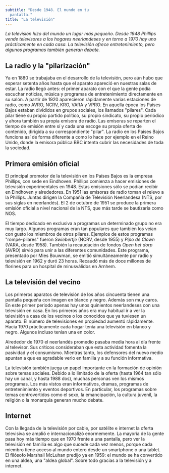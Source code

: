 ```yaml
---
subtitle: "Desde 1948. El mundo en tu
  pantalla."
title: "La televisión"
---
```


_La televisión hizo del mundo un lugar más pequeño. Desde 1948 Phillips
vende televisores a los hogares neerlandeses y en torno a 1970 hay uno
prácticamente en cada casa. La televisión ofrece entretenimiento, pero
algunos programas también generan debate._

## La radio y la \"pilarización\"

Ya en 1880 se trabajaba en el desarrollo de la televisión, pero aún hubo
que esperar setenta años hasta que el aparato apareció en nuestras salas
de estar. La radio llegó antes: el primer aparato con el que la gente
podía escuchar noticias, música y programas de entretenimiento
directamente en su salón. A partir de 1920 aparecieron rápidamente
varias estaciones de radio, como AVRO, NCRV, KRO, VARA y VPRO. En
aquella época los Países Bajos estaban divididos en grupos sociales, los
llamados \"pilares\". Cada pilar tiene su propio partido político, su
propio sindicato, su propio periódico y ahora también su propia emisora
de radio. Las emisoras se reparten el tiempo de emisión entre sí y cada
una escoge su propia oferta de contenido, dirigida a su correspondiente
\"pilar\". La radio en los Países Bajos funciona así de forma diferente
a como lo hace por ejemplo en el Reino Unido, donde la emisora pública
BBC intenta cubrir las necesidades de toda la sociedad.

## Primera emisión oficial

El principal promotor de la televisión en los Países Bajos es la empresa
Phillips, con sede en Eindhoven. Phillips comienza a hacer emisiones de
televisión experimentales en 1948. Estas emisiones sólo se podían
recibir en Eindhoven y alrededores. En 1951 las emisoras de radio toman
el relevo a la Phillips. Juntas dirigen la Compañía de Televisión
Neerlandesa (NTS, por sus siglas en neerlandés). El 2 de octubre de 1951
se produce la primera emisión oficial a nivel nacional de la NTS, que
más tarde se bautizaría como NOS.

El tiempo dedicado en exclusiva a programas un determinado grupo no era
muy largo. Algunos programas eran tan populares que también los veían
con gusto los miembros de otros pilares. Ejemplos de estos programas
\"rompe-pilares\" fueron _Swiebertje_ (NCRV, desde 1955) y _Pipo de
Clown_ (VARA, desde 1958). También la recaudación de fondos _Open het
dorp_ (AVRO) sirvió para unir a las diferentes comunidades. Este
programa, presentado por Mies Bouwman, se emitió simultáneamente por
radio y televisión en 1962 y duró 23 horas. Recaudó más de doce millones
de florines para un hospital de minusválidos en Arnhem.

## La televisión del vecino

Los primeros aparatos de televisión de los años cincuenta tienen una
pantalla pequeña con imagen en blanco y negro. Además son muy caros. En
este primer periodo apenas hay unos quinientos neerlandeses con una
televisión en casa. En los primeros años era muy habitual ir a ver la
televisión a casa de los vecinos o los conocidos que ya tuviesen un
aparato. El número de televisiones en propiedad aumentó rápidamente.
Hacia 1970 prácticamente cada hogar tenía una televisión en blanco y
negro. Algunos incluso tenían una en color.

Alrededor de 1970 el neerlandés promedio pasaba media hora al día frente
al televisor. Sus críticos consideraban que esta actividad fomenta la
pasividad y el consumismo. Mientras tanto, los defensores del nuevo
medio apuntan a que es agradable verlo en familia y a su función
informativa.

La televisión también juega un papel importante en la formación de
opinión sobre temas sociales. Debido a lo limitado de la oferta (hasta
1964 tan sólo hay un canal, y hasta 1988 dos), muchas personas ven los
mismos programas. Los más vistos eran informativos, dramas, programas de
entretenimiento y eventos deportivos. En particular, los programas sobre
temas controvertidos como el sexo, la emancipación, la cultura juvenil,
la religión o la monarquía generan mucho debate.

## Internet

Con la llegada de la televisión por cable, por satélite e internet la
oferta televisiva se amplió e internacionalizó enormemente. La mayoría
de la gente pasa hoy más tiempo que en 1970 frente a una pantalla, pero
ver la televisión en familia es algo que sucede cada vez menos, porque
cada miembro tiene acceso al mundo entero desde un smartphone o una
tablet. El filósofo Marshall McLuhan predijo ya en 1959: el mundo se ha
convertido en una aldea, una "aldea global". Sobre todo gracias a la
televisión y a internet.
